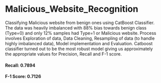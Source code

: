 # Malicious_Website_Recognition
Classifying Malicious website from benign ones using CatBoost Classifier. 
The data was heavily imbalanced with 88% bias towards benign class (Type=0) and only 12% samples had Type=1 or Malicious website.
Process involves Exploration of data, Data Cleaning, Resampling of data (to handle highly imbalanced data), Model implementation and Evaluation.
Catboost classifier turned out to be the most robust model giving us approximately the appropriate values for Precision, Recall and F-1 score.
#### **Recall: 0.7894**
#### **F-1 Score: 0.7126**
